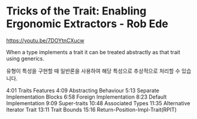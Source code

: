 # Tricks of the Trait: Enabling Ergonomic Extractors - Rob Ede

https://youtu.be/7DOYtnCXucw


When a type implements a trait it can be treated abstractly as that trait using generics.

유형이 특성을 구현할 때 일반론을 사용하여 해당 특성으로 추상적으로 처리할 수 있습니다.

4:01 Traits Features
4:09 Abstracting Behaviour
5:13 Separate Implementation Blocks
6:58 Foreign Implementation 
8:23 Default Implementation 
9:09 Super-traits
10:48 Associated Types
11:35 Alternative Iterator Trait
13:11 Trait Bounds
15:16 Return-Position-Impl-Trait(RPIT)
